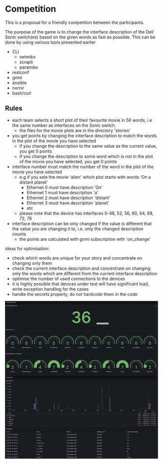 # Competition

This is a proposal for a friendly competition between the participants.

The purpose of the game is to change the interface description of the Dell Sonic switch(es) based on the given words as fast as possible. This can be done by using various tools presented earlier

* CLI
    * netmiko
    * scrapli
    * paramiko
* restconf
* gnmi
* ansible
* nornir
* bash/curl


## Rules 

* each team selects a short plot of their favourite movie in 56 words, i.e the same number as interfaces on the Sonic switch.
    * the files for the movie plots are in the directory 'stories'
* you get points by changing the interface description to match the words in the plot of the movie you have selected
    * if you change the description to the same value as the current value, you get 0 points
    * if you change the description to some word which is not in the plot of the movie you have selected, you get 0 points
* interface number must match the number of the word in the plot of the movie you have selected
    * e.g if you sele the movie 'alien' which plot starts with words 'On a distant planet'
        * Ethernet 0 must have description 'On'
        * Ethernet 1 must have description 'a'
        * Ethernet 2 must have description 'distant'
        * Ethernet 3 must have description 'planet'
        * etc
    * please note that the device has interfaces 0-48, 52, 56, 60, 64, 68, 72, 76
* interface description can be only changed if the value is different that the value you are changing it to, i.e. only the changed description counts
    * the points are calculated with gnmi subscription with 'on_change'

ideas for optimisation:
* check which words are unique for your story and concentrate on changing only them
* check the current interface description and concentrate on changing only the words which are different from the current interface description
* optimise the number of used connections to the devices
* it is highly possible that devices under test will have significant load, write exception handling for the cases
* handle the secrets properly, do not hardcode them in the code

![points dashboard](image.png)